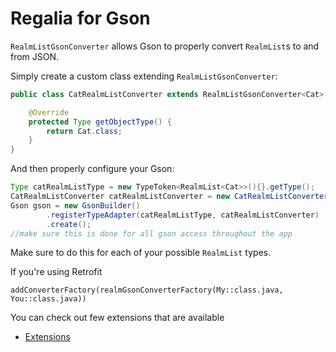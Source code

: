 # Regalia for Gson

`RealmListGsonConverter` allows Gson to properly convert `RealmList`s to and from JSON.

Simply create a custom class extending `RealmListGsonConverter`:
```java
public class CatRealmListConverter extends RealmListGsonConverter<Cat> {

    @Override
    protected Type getObjectType() {
        return Cat.class;
    }
}
```

And then properly configure your Gson:
```java
Type catRealmListType = new TypeToken<RealmList<Cat>>(){}.getType();
CatRealmListConverter catRealmListConverter = new CatRealmListConverter();
Gson gson = new GsonBuilder()
        .registerTypeAdapter(catRealmListType, catRealmListConverter)
        .create();
//make sure this is done for all gson access throughout the app
```
Make sure to do this for each of your possible `RealmList` types.


If you're using Retrofit
```
addConverterFactory(realmGsonConverterFactory(My::class.java, You::class.java))
```

You can check out few extensions that are available

- [Extensions](src/main/java/com/commit451/regalia/gson/Extensions.kt)

